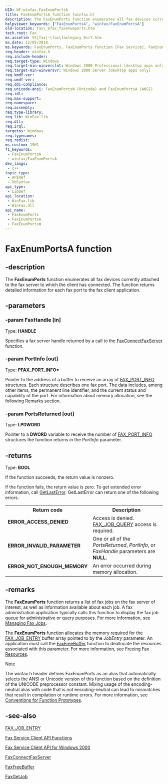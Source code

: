 ```yaml
---
UID: NF:winfax.FaxEnumPortsA
title: FaxEnumPortsA function (winfax.h)
description: The FaxEnumPorts function enumerates all fax devices currently attached to the fax server to which the client has connected. The function returns detailed information for each fax port to the fax client application. (ANSI)
helpviewer_keywords: ["FaxEnumPortsA", "winfax/FaxEnumPortsA"]
old-location: fax\_mfax_faxenumports.htm
tech.root: Fax
ms.assetid: VS|fax|~\fax\faxlegacy_0ir7.htm
ms.date: 12/05/2018
ms.keywords: FaxEnumPorts, FaxEnumPorts function [Fax Service], FaxEnumPortsA, FaxEnumPortsW, _mfax_faxenumports, fax._mfax_faxenumports, winfax/FaxEnumPorts, winfax/FaxEnumPortsA, winfax/FaxEnumPortsW
req.header: winfax.h
req.include-header: 
req.target-type: Windows
req.target-min-winverclnt: Windows 2000 Professional [desktop apps only]
req.target-min-winversvr: Windows 2000 Server [desktop apps only]
req.kmdf-ver: 
req.umdf-ver: 
req.ddi-compliance: 
req.unicode-ansi: FaxEnumPortsW (Unicode) and FaxEnumPortsA (ANSI)
req.idl: 
req.max-support: 
req.namespace: 
req.assembly: 
req.type-library: 
req.lib: WinFax.lib
req.dll: 
req.irql: 
targetos: Windows
req.typenames: 
req.redist: 
ms.custom: 19H1
f1_keywords:
 - FaxEnumPortsA
 - winfax/FaxEnumPortsA
dev_langs:
 - c++
topic_type:
 - APIRef
 - kbSyntax
api_type:
 - LibDef
api_location:
 - WinFax.lib
 - WinFax.dll
api_name:
 - FaxEnumPorts
 - FaxEnumPortsA
 - FaxEnumPortsW
---
```


# FaxEnumPortsA function


## -description

The <b>FaxEnumPorts</b> function enumerates all fax devices currently attached to the fax server to which the client has connected. The function returns detailed information for each fax port to the fax client application.

## -parameters

### -param FaxHandle [in]

Type: <b>HANDLE</b>

Specifies a fax server handle returned by a call to the <a href="/previous-versions/windows/desktop/api/winfax/nf-winfax-faxconnectfaxservera">FaxConnectFaxServer</a> function.

### -param PortInfo [out]

Type: <b>PFAX_PORT_INFO*</b>

Pointer to the address of a buffer to receive an array of <a href="/windows/desktop/api/winfax/ns-winfax-fax_port_infoa">FAX_PORT_INFO</a> structures. Each structure describes one fax port. The data includes, among other items, the permanent line identifier, and the current status and capability of the port. For information about memory allocation, see the following Remarks section.

### -param PortsReturned [out]

Type: <b>LPDWORD</b>

Pointer to a <b>DWORD</b> variable to receive the number of <a href="/windows/desktop/api/winfax/ns-winfax-fax_port_infoa">FAX_PORT_INFO</a> structures the function returns in the <i>PortInfo</i> parameter.

## -returns

Type: <b>BOOL</b>

If the function succeeds, the return value is nonzero.

If the function fails, the return value is zero. To get extended error information, call <a href="/windows/desktop/api/errhandlingapi/nf-errhandlingapi-getlasterror">GetLastError</a>. GetLastError can return one of the following errors.

<table>
<tr>
<th>Return code</th>
<th>Description</th>
</tr>
<tr>
<td width="40%">
<dl>
<dt><b>ERROR_ACCESS_DENIED</b></dt>
</dl>
</td>
<td width="60%">
Access is denied. <a href="/previous-versions/windows/desktop/fax/-mfax-specific-fax-access-rights">FAX_JOB_QUERY</a> access is required.

</td>
</tr>
<tr>
<td width="40%">
<dl>
<dt><b>ERROR_INVALID_PARAMETER</b></dt>
</dl>
</td>
<td width="60%">
One or all of the <i>PortsReturned</i>, <i>PortInfo</i>, or <i>FaxHandle</i> parameters are <b>NULL</b>.

</td>
</tr>
<tr>
<td width="40%">
<dl>
<dt><b>ERROR_NOT_ENOUGH_MEMORY</b></dt>
</dl>
</td>
<td width="60%">
An error occurred during memory allocation.

</td>
</tr>
</table>

## -remarks

The <b>FaxEnumPorts</b> function returns a list of fax jobs on the fax server of interest, as well as information available about each job. A fax administration application typically calls this function to display the fax job queue for administrative or query purposes. For more information, see <a href="/previous-versions/windows/desktop/fax/-mfax-managing-fax-jobs">Managing Fax Jobs</a>.

The <b>FaxEnumPorts</b> function allocates the memory required for the <a href="/windows/desktop/api/winfax/ns-winfax-fax_job_entrya">FAX_JOB_ENTRY</a> buffer array pointed to by the <i>JobEntry</i> parameter. An application must call the <a href="/previous-versions/windows/desktop/api/winfax/nc-winfax-pfaxfreebuffer">FaxFreeBuffer</a> function to deallocate the resources associated with this parameter. For more information, see <a href="/previous-versions/windows/desktop/fax/-mfax-freeing-fax-resources">Freeing Fax Resources</a>.





> [!NOTE]
> The winfax.h header defines FaxEnumPorts as an alias that automatically selects the ANSI or Unicode version of this function based on the definition of the UNICODE preprocessor constant. Mixing usage of the encoding-neutral alias with code that is not encoding-neutral can lead to mismatches that result in compilation or runtime errors. For more information, see [Conventions for Function Prototypes](/windows/win32/intl/conventions-for-function-prototypes).

## -see-also

<a href="/windows/desktop/api/winfax/ns-winfax-fax_job_entrya">FAX_JOB_ENTRY</a>



<a href="/previous-versions/windows/desktop/fax/-mfax-fax-service-client-api-functions">Fax Service Client API Functions</a>



<a href="/previous-versions/windows/desktop/fax/-mfax-fax-service-client-api-for-windows-2000">Fax Service Client API for Windows 2000</a>



<a href="/previous-versions/windows/desktop/api/winfax/nf-winfax-faxconnectfaxservera">FaxConnectFaxServer</a>



<a href="/previous-versions/windows/desktop/api/winfax/nc-winfax-pfaxfreebuffer">FaxFreeBuffer</a>



<a href="/previous-versions/windows/desktop/api/winfax/nf-winfax-faxgetjoba">FaxGetJob</a>
